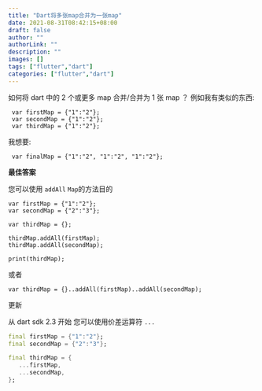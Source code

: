 ```yaml
---
title: "Dart将多张map合并为一张map"
date: 2021-08-31T08:42:15+08:00
draft: false
author: ""
authorLink: ""
description: ""
images: []
tags: ["flutter","dart"]
categories: ["flutter","dart"]
---
```


如何将 dart 中的 2 个或更多 map 合并/合并为 1 张 map ？
例如我有类似的东西:

```
 var firstMap = {"1":"2"};
 var secondMap = {"1":"2"};
 var thirdMap = {"1":"2"};
```


我想要:

```
 var finalMap = {"1":"2", "1":"2", "1":"2"};
```



**最佳答案**

您可以使用 `addAll` `Map`的方法目的

```
var firstMap = {"1":"2"};
var secondMap = {"2":"3"};

var thirdMap = {};

thirdMap.addAll(firstMap);
thirdMap.addAll(secondMap);

print(thirdMap);
```


或者

```
var thirdMap = {}..addAll(firstMap)..addAll(secondMap);
```


更新

从 dart sdk 2.3 开始
您可以使用价差运算符 `...`

```dart
final firstMap = {"1":"2"};
final secondMap = {"2":"3"};

final thirdMap = {
   ...firstMap,
   ...secondMap,
};
```

